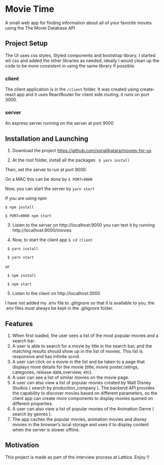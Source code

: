 
# Movie Time

A small web app for finding information about all of your favorite movies using the The Movie Database API

## Project Setup

The UI uses css styles, Styled components and bootstrap library. I started wil css and added the other libraries as needed, ideally I would clean up the code to be more consistent in using the same library if possible.
### client
The client application is in the ` /client ` folder. 
It was created using create-react app and it uses ReactRouter for client side routing. it runs on port 3000.
### server
An express server running on the server at port 9000


## Installation and Launching 

1. Download the project https://github.com/sonalikatara/movies-for-us

2. At the root folder, install all the packages
  `  $ yarn install  `
  
  Then, set the server to run at port 9000.

  On a MAC this can be done by 
  ` $ PORT=9000 `

  Now, you can start the server by 
  `yarn start `
  
  If you are using npm 
  ```
  $ npm install
  
  $ PORT=9000 npm start
  ```

3. Listen to the server on http://localhost:9000
  you can test it by running  http://localhost:9000/movies

4. Now, to start the client app
  ` $ cd client `

  ```
   $ yarn install
   
   $ yarn start   
  ```  
   or
  ``` 
   $ npm install
   
   $ npm start
 ``` 
 
 5. Listen to the client on http://localhost:3000

I have not added my .env file to .gitignore so that it is available to you, the .env files must always be kept in the .gitignore folder.

## Features
1. When first loaded, the user sees a list of the most popular movies and a search bar.
2. A user is able to search for a movie by title in the search bar, and the matching results should show up in the list of movies. This list is responsive and has infinite scroll.
3. A user can click on a movie in the list and be taken to a page that displays more details for the movie (title, movie poster,ratings, categories, release date,overview, etc).
4. A user can see a list of similar movies on the movie page.
5. A user can also view a list of popular movies created by Walt Disney Studios ( search by production_company ). The backend API provides the capability to discover movies based on different parameters, so the client app can create more components to display movies queried on different properties.
6. A user can also view a list of popular movies of the Animation Genre ( search by genres ).
7. The app caches the popular movies, animation movies and disney movies in the browser’s local storage and uses it to display content when the server is slower offline.
 
## Motivation
This project is made as part of the interview process at Lattice. 
Enjoy !!
 
 

